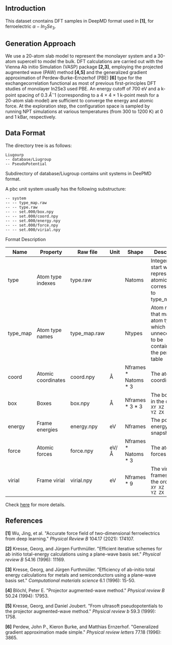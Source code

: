 ## Introduction
This dataset cnontains DFT samples in DeepMD format used in **[1]**, for ferroelectric $\alpha-In_2Se_3$.

## Generation Approach
We use a 20-atom slab model to represent the monolayer system and a 30-atom supercell to model the bulk. DFT calculations are carried out with the Vienna Ab initio Simulation (VASP) package **[2,3]**, employing the projected augmented wave (PAW) method **[4,5]** and the generalized gradient approximation of Perdew-Burke-Ernzerhof (PBE) **[6]** type for the exchangecorrelation functional as most of previous first-principles DFT studies of monolayer In2Se3 used PBE. An energy cutoff of 700 eV and a k-point spacing of 0.3 $Å^−1$ (corresponding to a 4 × 4 × 1 k-point mesh for a 20-atom slab model) are sufficient to converge the energy and atomic force. At the exploration step, the configuration space is sampled by running NPT simulations at various temperatures (from 300 to 1200 K) at 0 and 1 kBar, respectively.

## Data Format
The directory tree is as follows:

```
Liugourp
-- database/Liugroup
-- PseudoPotential
```

Subdirectory of database/Liugroup contains unit systems in DeePMD format.

A pbc unit system usually has the following substructure:

```
-- system
-- -- type_map.raw
-- -- type.raw
-- -- set.000/box.npy
-- -- set.000/coord.npy
-- -- set.000/energy.npy
-- -- set.000/force.npy
-- -- set.000/virial.npy
```

Format Description

| Name     | Property           | Raw file     | Unit | Shape                  | Description                                                  |
| -------- | ------------------ | ------------ | ---- | ---------------------- | ------------------------------------------------------------ |
| type     | Atom type indexes  | type.raw     |      | Natoms                 | Integers that start with 0, represent the atomic type corresponding to type_map.raw |
| type_map | Atom type names    | type_map.raw |      | Ntypes                 | Atom names that map to atom type, which is unnecessart to be contained in the periodic table |
| coord    | Atomic coordinates | coord.npy    | Å    | Nframes \* Natoms \* 3 | The atomic coordinates                                       |
| box      | Boxes              | box.npy      | Å    | Nframes \* 3 \* 3      | The box axes in the order `XX XY XZ YX YY YZ ZX ZY ZZ`       |
| energy   | Frame energies     | energy.npy   | eV   | Nframes                | The potential energy of snapshot                             |
| force    | Atomic forces      | force.npy    | eV/Å | Nframes \* Natoms \* 3 | The atomic forces                                            |
| virial   | Frame virial       | virial.npy   | eV   | Nframes * 9            | The virial frames are in the order `XX XY XZ YX YY YZ ZX ZY ZZ` |

Check [here](https://github.com/deepmodeling/deepmd-kit/blob/master/doc/data/system.md) for more details.


## References
**[1]** Wu, Jing, et al. "Accurate force field of two-dimensional ferroelectrics from deep learning." *Physical Review B* 104.17 (2021): 174107.

**[2]** Kresse, Georg, and Jürgen Furthmüller. "Efficient iterative schemes for ab initio total-energy calculations using a plane-wave basis set." *Physical review B* 54.16 (1996): 11169.

**[3]** Kresse, Georg, and Jürgen Furthmüller. "Efficiency of ab-initio total energy calculations for metals and semiconductors using a plane-wave basis set." *Computational materials science* 6.1 (1996): 15-50.

**[4]** Blöchl, Peter E. "Projector augmented-wave method." *Physical review B* 50.24 (1994): 17953.

**[5]** Kresse, Georg, and Daniel Joubert. "From ultrasoft pseudopotentials to the projector augmented-wave method." *Physical review b* 59.3 (1999): 1758.

**[6]** Perdew, John P., Kieron Burke, and Matthias Ernzerhof. "Generalized gradient approximation made simple." *Physical review letters* 77.18 (1996): 3865.
